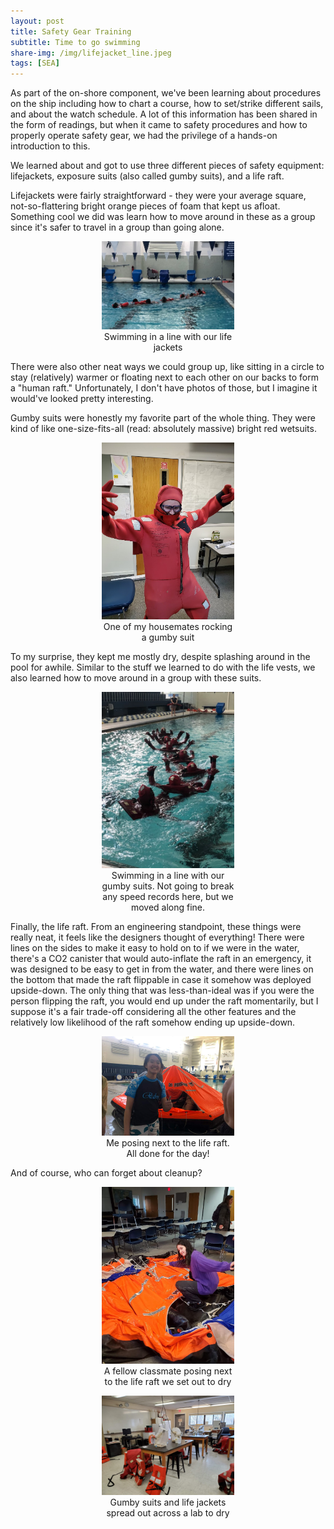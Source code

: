 ```yaml
---
layout: post
title: Safety Gear Training
subtitle: Time to go swimming
share-img: /img/lifejacket_line.jpeg
tags: [SEA]
---
```

As part of the on-shore component, we've been learning about procedures on the ship including how to chart a course, how to set/strike different sails, and about the watch schedule. A lot of this information has been shared in the form of readings, but when it came to safety procedures and how to properly operate safety gear, we had the privilege of  a hands-on introduction to this.

We learned about and got to use three different pieces of safety equipment: lifejackets, exposure suits (also called gumby suits), and a life raft.

Lifejackets were fairly straightforward - they were your average square, not-so-flattering bright orange pieces of foam that kept us afloat. Something cool we did was learn how to move around in these as a group since it's safer to travel in a group than going alone.

<center>
  <figure>
    <img src="/img/lifejacket_line.jpeg" style="width:50%">
    <figcaption style="width:50%">Swimming in a line with our life jackets</figcaption>
  </figure>
</center>

There were also other neat ways we could group up, like sitting in a circle to stay (relatively) warmer or floating next to each other on our backs to form a "human raft." Unfortunately, I don't have photos of those, but I imagine it would've looked pretty interesting.

Gumby suits were honestly my favorite part of the whole thing. They were kind of like one-size-fits-all (read: absolutely massive) bright red wetsuits.

<center>
  <figure>
    <img src="/img/gumby.jpg" style="width:50%">
    <figcaption style="width:50%">One of my housemates rocking a gumby suit</figcaption>
  </figure>
</center>

To my surprise, they kept me mostly dry, despite splashing around in the pool for awhile. Similar to the stuff we learned to do with the life vests, we also learned how to move around in a group with these suits.

<center>
  <figure>
    <img src="/img/gumby_line.jpeg" style="width:50%">
    <figcaption style="width:50%">Swimming in a line with our gumby suits. Not going to break any speed records here, but we moved along fine.</figcaption>
  </figure>
</center>

Finally, the life raft. From an engineering standpoint, these things were really neat, it feels like the designers thought of everything! There were lines on the sides to make it easy to hold on to if we were in the water, there's a CO2 canister that would auto-inflate the raft in an emergency, it was designed to be easy to get in from the water, and there were lines on the bottom that made the raft flippable in case it somehow was deployed upside-down. The only thing that was less-than-ideal was if you were the person flipping the raft, you would end up under the raft momentarily, but I suppose it's a fair trade-off considering all the other features and the relatively low likelihood of the raft somehow ending up upside-down.

<center>
  <figure>
    <img src="/img/liferaft.jpeg" style="width:50%">
    <figcaption style="width:50%">Me posing next to the life raft. All done for the day!</figcaption>
  </figure>
</center>

And of course, who can forget about cleanup?

<center>
  <figure>
    <img src="/img/drying.jpg" style="width:50%">
    <figcaption style="width:50%">A fellow classmate posing next to the life raft we set out to dry</figcaption>
  </figure>
</center>

<center>
  <figure>
    <img src="/img/drying2.jpg" style="width:50%">
    <figcaption style="width:50%">Gumby suits and life jackets spread out across a lab to dry</figcaption>
  </figure>
</center>
